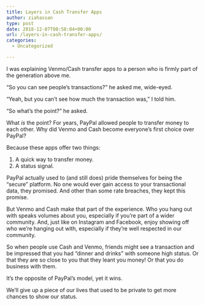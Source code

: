 ```yaml
---
title: Layers in Cash Transfer Apps
author: ziahassan
type: post
date: 2018-12-07T00:58:04+00:00
url: /layers-in-cash-transfer-apps/
categories:
  - Uncategorized

---
```

I was explaining Venmo/Cash transfer apps to a person who is firmly part of the generation above me.

“So you can see people’s transactions?” he asked me, wide-eyed.

“Yeah, but you can’t see how much the transaction was,” I told him.

“So what’s the point?” he asked.

What _is_ the point? For years, PayPal allowed people to transfer money to each other. Why did Venmo and Cash become everyone’s first choice over PayPal?

Because these apps offer two things:

  1. A quick way to transfer money.
  2. A status signal.

PayPal actually used to (and still does) pride themselves for being the “secure” platform. No one would ever gain access to your transactional data, they promised. And other than some rate breaches, they kept this promise.

But Venmo and Cash make that part of the experience. Who you hang out with speaks volumes about you, especially if you’re part of a wider community. And, just like on Instagram and Facebook, enjoy showing off who we’re hanging out with, especially if they’re well respected in our community.

So when people use Cash and Venmo, friends might see a transaction and be impressed that you had “dinner and drinks” with someone high status. Or that they are so close to you that they leant you money! Or that you do business with them.

It’s the opposite of PayPal’s model, yet it wins.

We’ll give up a piece of our lives that used to be private to get more chances to show our status.